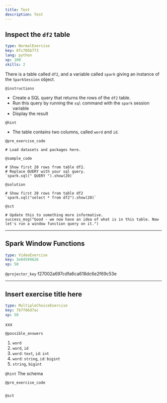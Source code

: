 ```yaml
---
title: Test
description: Test
---
```


## Inspect the `df2` table

```yaml
type: NormalExercise
key: 0fc705b773
lang: python
xp: 100
skills: 2
```

There is a table called `df2`, and a variable called `spark` giving an instance of the `SparkSession` object.

`@instructions`
- Create a SQL query that returns the rows of the `df2` table.
- Run this query by running the `sql` command with the `spark` session variable
- Display the result

`@hint`
- The table contains two columns, called `word` and `id`.

`@pre_exercise_code`
```{python}
# Load datasets and packages here.
```

`@sample_code`
```{python}
# Show first 20 rows from table df2.
# Replace QUERY with your sql query.
`spark.sql(" QUERY ").show(20)`

```

`@solution`
```{python}
# Show first 20 rows from table df2
`spark.sql("select * from df2").show(20)`

```

`@sct`
```{python}
# Update this to something more informative.
success_msg("Good - we now have an idea of what is in this table. Now let's run a window function query on it.")
```

---

## Spark Window Functions

```yaml
type: VideoExercise
key: 3e04599626
xp: 50
```

`@projector_key`
f27002a697cdfa6ca618dc6e2f69c53e

---

## Insert exercise title here

```yaml
type: MultipleChoiceExercise
key: 7b7f66d7ac
xp: 50
```

xxx

`@possible_answers`
1. `word`
2. `word`, `id`
3. `word`: `text`, `id`: `int`
4. `word`: `string`, `id`: `bigint`
5. `string`, `bigint`

`@hint`
The schema

`@pre_exercise_code`
```{python}

```

`@sct`
```{python}

```
